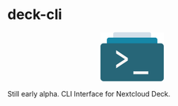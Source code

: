 # deck-cli

 <p align="center">
  <img width="128" src="misc/header.png">
</p>

Still early alpha. CLI Interface for Nextcloud Deck.
